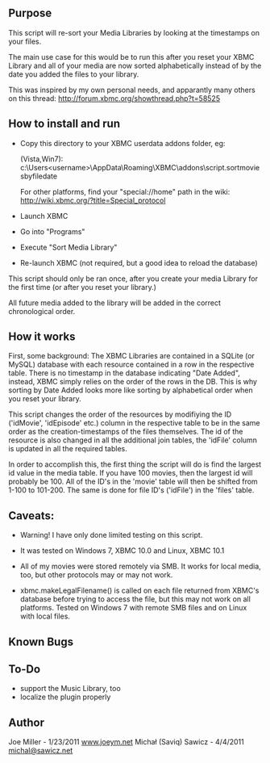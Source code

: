Purpose
-------

This script will re-sort your Media Libraries by looking at the timestamps
on your files.

The main use case for this would be to run this after you reset your XBMC
Library and all of your media are now sorted alphabetically instead of by
the date you added the files to your library.

This was inspired by my own personal needs, and apparantly many others
on this thread:
http://forum.xbmc.org/showthread.php?t=58525

How to install and run
----------------------
- Copy this directory to your XBMC userdata addons folder, eg:

    (Vista,Win7): c:\Users\<username>\AppData\Roaming\XBMC\addons\script.sortmoviesbyfiledate

    For other platforms, find your "special://home" path in the wiki:
    http://wiki.xbmc.org/?title=Special_protocol

- Launch XBMC
- Go into "Programs"
- Execute "Sort Media Library"
- Re-launch XBMC (not required, but a good idea to reload the database)

This script should only be ran once, after you create your
media Library for the first time (or after you reset your library.)

All future media added to the library will be added in the
correct chronological order.

How it works
------------
First, some background:  The XBMC Libraries are contained in a SQLite (or MySQL)
database with each resource contained in a row in the respective table.  There is
no timestamp in the database indicating "Date Added", instead, XBMC simply
relies on the order of the rows in the DB.  This is why sorting by
Date Added looks more like sorting by alphabetical order when you
reset your library.

This script changes the order of the resources by modifiying the ID ('idMovie', 'idEpisode' etc.)
column in the respective table to be in the same order as the creation-timestamps
of the files themselves. The id of the resource is also changed in all the additional join tables,
the 'idFile' column is updated in all the required tables.

In order to accomplish this, the first thing the script will do is find the
largest id value in the media table.  If you have 100 movies, then
the largest id will probably be 100.  All of the ID's in the 'movie' table will
then be shifted from 1-100 to 101-200.  The same is done for file ID's
('idFile') in the 'files' table.

Caveats:
--------
- Warning!  I have only done limited testing on this script.

- It was tested on Windows 7, XBMC 10.0 and Linux, XBMC 10.1

- All of my movies were stored remotely via SMB.  It works for local media,
  too, but other protocols may or may not work.

- xbmc.makeLegalFilename() is called on each file returned from XBMC's
  database before trying to access the file, but this may not work on
  all platforms.  Tested on Windows 7 with remote SMB files and on Linux
  with local files.

Known Bugs
----------

To-Do
-----
- support the Music Library, too
- localize the plugin properly

Author
------
Joe Miller - 1/23/2011
www.joeym.net
Michał (Saviq) Sawicz - 4/4/2011
michal@sawicz.net
